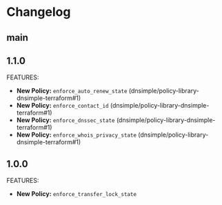 # Changelog

## main

## 1.1.0

FEATURES:

- **New Policy:** `enforce_auto_renew_state` (dnsimple/policy-library-dnsimple-terraform#1)
- **New Policy:** `enforce_contact_id` (dnsimple/policy-library-dnsimple-terraform#1)
- **New Policy:** `enforce_dnssec_state` (dnsimple/policy-library-dnsimple-terraform#1)
- **New Policy:** `enforce_whois_privacy_state` (dnsimple/policy-library-dnsimple-terraform#1)

## 1.0.0

FEATURES:

- **New Policy:** `enforce_transfer_lock_state`
